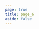 ```yaml
---
page: true
title: page_6
aside: false
---
```

<script setup>
import Page from "../../.vitepress/theme/components/Page.vue";
import { useData } from "vitepress";
const { theme } = useData();
const posts = theme.value.posts.slice(40,48)
</script>
<Page :posts="posts" :pageCurrent="6" :pagesNum="12" />